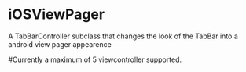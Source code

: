 # iOSViewPager
A TabBarController subclass that changes the look of the TabBar into a android view pager appearence

#Currently a maximum of 5 viewcontroller supported.
